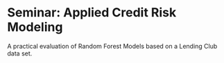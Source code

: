 # Seminar: Applied Credit Risk Modeling

A practical evaluation of Random Forest Models based on a Lending Club data set.
